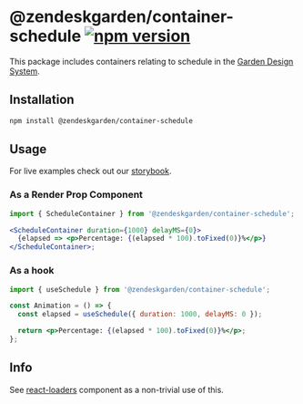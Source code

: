 # @zendeskgarden/container-schedule [![npm version](https://img.shields.io/npm/v/@zendeskgarden/container-schedule.svg?style=flat-square)](https://www.npmjs.com/package/@zendeskgarden/container-schedule)

This package includes containers relating to schedule in the
[Garden Design System](https://zendeskgarden.github.io/).

## Installation

```sh
npm install @zendeskgarden/container-schedule
```

## Usage

For live examples check out our [storybook](https://zendeskgarden.github.io/react-containers?path=/story/schedule-container--useschedule).

### As a Render Prop Component

```jsx static
import { ScheduleContainer } from '@zendeskgarden/container-schedule';

<ScheduleContainer duration={1000} delayMS={0}>
  {elapsed => <p>Percentage: {(elapsed * 100).toFixed(0)}%</p>}
</ScheduleContainer>;
```

### As a hook

```jsx static
import { useSchedule } from '@zendeskgarden/container-schedule';

const Animation = () => {
  const elapsed = useSchedule({ duration: 1000, delayMS: 0 });

  return <p>Percentage: {(elapsed * 100).toFixed(0)}%</p>;
};
```

## Info

See [react-loaders][loaders link] component as a non-trivial use of this.

[loaders link]: https://github.com/zendeskgarden/react-components/tree/master/packages/loaders
